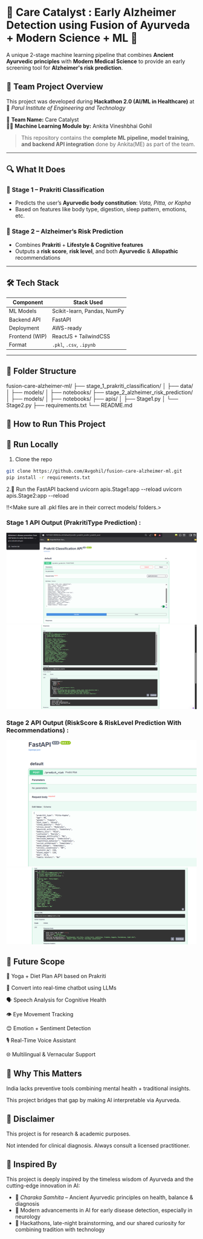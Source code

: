 # 🧠 Care Catalyst : Early Alzheimer Detection using Fusion of Ayurveda + Modern Science + ML 🌿

A unique 2-stage machine learning pipeline that combines **Ancient Ayurvedic principles** with **Modern Medical Science** to provide an early screening tool for **Alzheimer's risk prediction**.


## 👥 Team Project Overview

This project was developed during **Hackathon 2.0 (AI/ML in Healthcare)** at  
📍 *Parul Institute of Engineering and Technology*

🧠 **Team Name:** Care Catalyst  
👩‍💻 **Machine Learning Module by:** Ankita Vineshbhai Gohil

> This repository contains the **complete ML pipeline, model training, and backend API integration** done by Ankita(ME)  as part of the team.

---

## 🔍 What It Does

### 🧪 Stage 1 – Prakriti Classification
- Predicts the user’s **Ayurvedic body constitution**: *Vata, Pitta, or Kapha*
- Based on features like body type, digestion, sleep pattern, emotions, etc.

### 🧠 Stage 2 – Alzheimer’s Risk Prediction
- Combines **Prakriti** + **Lifestyle & Cognitive features**
- Outputs a **risk score**, **risk level**, and both **Ayurvedic** & **Allopathic** recommendations

---

## 🛠️ Tech Stack

| Component      | Stack Used                 |
|----------------|----------------------------|
| ML Models      | Scikit-learn, Pandas, NumPy |
| Backend API    | FastAPI                    |
| Deployment     | AWS-ready                  |
| Frontend (WIP) | ReactJS + TailwindCSS      |
| Format         | `.pkl`, `.csv`, `.ipynb`   |

---

## 📂 Folder Structure
fusion-care-alzheimer-ml/
├── stage_1_prakriti_classification/
│ ├── data/
│ ├── models/
│ ├── notebooks/
├── stage_2_alzheimer_risk_prediction/
│ ├── models/
│ ├── notebooks/
├── apis/
│ ├── Stage1.py
│ └── Stage2.py
├── requirements.txt
└── README.md

## 🚀 How to Run This Project

## 🧪 Run Locally
1. Clone the repo  
```bash
git clone https://github.com/Avgohil/fusion-care-alzheimer-ml.git
pip install -r requirements.txt
```
2.🧠 Run the FastAPI backend
uvicorn apis.Stage1:app --reload
uvicorn apis.Stage2:app --reload

!!<Make sure all .pkl files are in their correct models/ folders.>
### Stage 1 API Output (PrakritiType Prediction) :
![Input](assets/1.png)
![Output](assets/2.png)

### Stage 2 API Output (RiskScore & RiskLevel Prediction With Recommendations) :
![Input](assets/3.png)
![Output](assets/4.png)

## 🔮 Future Scope

🧘 Yoga + Diet Plan API based on Prakriti

🤖 Convert into real-time chatbot using LLMs

🗣️ Speech Analysis for Cognitive Health

👁️ Eye Movement Tracking

😊 Emotion + Sentiment Detection

🎙️ Real-Time Voice Assistant

🌐 Multilingual & Vernacular Support

## 🧠 Why This Matters

India lacks preventive tools combining mental health + traditional insights.

This project bridges that gap by making AI interpretable via Ayurveda.

## 📌 Disclaimer

This project is for research & academic purposes.

Not intended for clinical diagnosis. Always consult a licensed practitioner.

## 💖 Inspired By

This project is deeply inspired by the timeless wisdom of Ayurveda and the cutting-edge innovation in AI:

- 📜 *Charaka Samhita* – Ancient Ayurvedic principles on health, balance & diagnosis  
- 🧠 Modern advancements in AI for early disease detection, especially in neurology  
- 🤝 Hackathons, late-night brainstorming, and our shared curiosity for combining tradition with technology  


